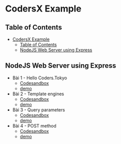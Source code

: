 # CodersX Example

## Table of Contents
- [CodersX Example](#codersx-example)
	- [Table of Contents](#table-of-contents)
	- [NodeJS Web Server using Express](#nodejs-web-server-using-express)

## NodeJS Web Server using Express
- Bài 1 - Hello Coders.Tokyo
  - [Codesandbox](https://codesandbox.io/s/bai-1-hello-coderstokyo1-jn27m)
  - [demo](https://jn27m.sse.codesandbox.io/)
- Bài 2 - Template engines
  - [Codesandbox](https://codesandbox.io/s/bai-2-template-engines-i0gy6)
  - [demo](https://i0gy6.sse.codesandbox.io/)
- Bài 3 - Query parameters
  - [Codesandbox](https://codesandbox.io/s/bai-3-query-parameters1-epnut)
  - [demo](https://epnut.sse.codesandbox.io/)
- Bài 4 - POST method
  - [Codesandbox](https://codesandbox.io/s/bai-4-post-method1-binci)
  - [demo](https://binci.sse.codesandbox.io/)
